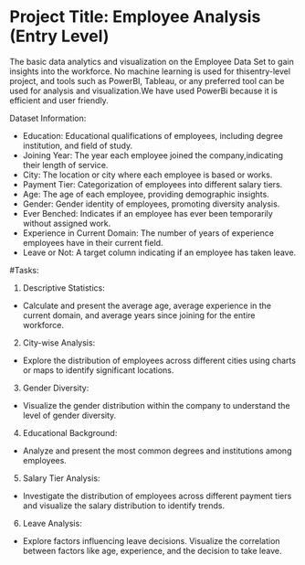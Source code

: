 
# Project Title: Employee Analysis (Entry Level)

The basic data analytics and visualization on the Employee Data
Set to gain insights into the workforce. No machine learning is used for thisentry-level project, and tools such as PowerBI, Tableau, or any preferred tool can be used for analysis and visualization.We have used PowerBi because it is efficient and user friendly.

Dataset Information:

- Education: Educational qualifications of employees, including degree institution, and field of study.
- Joining Year: The year each employee joined the company,indicating their length of service.
- City: The location or city where each employee is based or works.
- Payment Tier: Categorization of employees into different salary tiers.
- Age: The age of each employee, providing demographic insights.
- Gender: Gender identity of employees, promoting diversity analysis.
- Ever Benched: Indicates if an employee has ever been temporarily without
assigned work.
- Experience in Current Domain: The number of years of experience employees
have in their current field.
- Leave or Not: A target column indicating if an employee has taken leave.

#Tasks:
1. Descriptive Statistics:
- Calculate and present the average age, average experience in the current domain, and average years since joining for the entire workforce.
2. City-wise Analysis:
- Explore the distribution of employees across different cities using charts or maps to identify significant locations.
3. Gender Diversity:
- Visualize the gender distribution within the company to understand the level of gender diversity.


4. Educational Background:
- Analyze and present the most common degrees and institutions among employees.
5. Salary Tier Analysis:
- Investigate the distribution of employees across different payment tiers and visualize the salary distribution to identify trends.
6. Leave Analysis:
- Explore factors influencing leave decisions. Visualize the correlation between factors like age, experience, and the decision to take leave.


